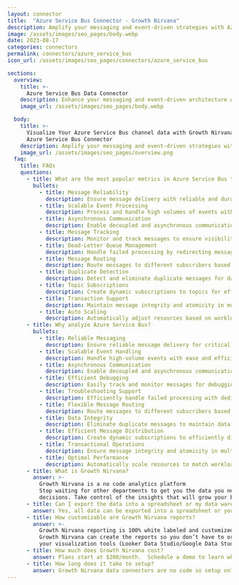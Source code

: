 ```yaml
---
layout: connector
title:  "Azure Service Bus Connector - Growth Nirvana"
description: Amplify your messaging and event-driven strategies with Azure Service Bus integration, gaining scalability and reliability in your communication architecture.
image: /assets/images/seo_pages/body.webp
date: 2023-08-17
categories: connectors
permalink: connectors/azure_service_bus
icon_url: /assets/images/seo_pages/connectors/azure_service_bus

sections:
  overview:
    title: >-
      Azure Service Bus Data Connector
    description: Enhance your messaging and event-driven architecture with Azure Service Bus integration. Seamlessly connect applications and services, enabling asynchronous communication and scalable event processing.
    image_url: /assets/images/seo_pages/body.webp

  body:
    title: >-
      Visualize Your Azure Service Bus channel data with Growth Nirvana's
      Azure Service Bus Connector
    description: Amplify your messaging and event-driven strategies with Azure Service Bus integration, gaining scalability and reliability in your communication architecture.
    image_url: /assets/images/seo_pages/overview.png
  faq:
    title: FAQs
    questions:
      - title: What are the most popular metrics in Azure Service Bus to analyze?
        bullets:
          - title: Message Reliability
            description: Ensure message delivery with reliable and durable messaging.
          - title: Scalable Event Processing
            description: Process and handle high volumes of events with ease.
          - title: Asynchronous Communication
            description: Enable decoupled and asynchronous communication between applications and services.
          - title: Message Tracking
            description: Monitor and track messages to ensure visibility and debugging.
          - title: Dead-Letter Queue Management
            description: Handle failed processing by redirecting messages to a dedicated queue for troubleshooting.
          - title: Message Routing
            description: Route messages to different subscribers based on message properties and filters.
          - title: Duplicate Detection
            description: Detect and eliminate duplicate messages for data integrity.
          - title: Topic Subscriptions
            description: Create dynamic subscriptions to topics for efficient message distribution.
          - title: Transaction Support
            description: Maintain message integrity and atomicity in multi-step operations using transactions.
          - title: Auto Scaling
            description: Automatically adjust resources based on workload to ensure optimal performance.
      - title: Why analyze Azure Service Bus?
        bullets:
          - title: Reliable Messaging
            description: Ensure reliable message delivery for critical communication.
          - title: Scalable Event Handling
            description: Handle high-volume events with ease and efficiency.
          - title: Asynchronous Communication
            description: Enable decoupled and asynchronous communication for improved scalability.
          - title: Efficient Debugging
            description: Easily track and monitor messages for debugging purposes.
          - title: Troubleshooting Support
            description: Efficiently handle failed processing with dedicated dead-letter queues.
          - title: Flexible Message Routing
            description: Route messages to different subscribers based on specific conditions.
          - title: Data Integrity
            description: Eliminate duplicate messages to maintain data integrity.
          - title: Efficient Message Distribution
            description: Create dynamic subscriptions to efficiently distribute messages to subscribers.
          - title: Transactional Operations
            description: Ensure message integrity and atomicity in multi-step operations.
          - title: Optimal Performance
            description: Automatically scale resources to match workload and ensure optimal performance.
      - title: What is Growth Nirvana?
        answer: >-
          Growth Nirvana is a no code analytics platform 
          Stop waiting for other departments to get you the data you need to make critical business 
          decisions. Take control of the insights that will grow your business.
      - title: Can I export the data into a spreadsheet or my data warehouse?
        answer: Yes, all data can be exported into a spreadsheet or your data warehouse (Google BigQuery, AWS, Snowflake, Azure, etc)
      - title: How customizable are Growth Nirvana reports?
        answer: >-
          Growth Nirvana reporting is 100% white labeled and customized to your specifications.
          Growth Nirvana can create the reports so you don’t have to or you can connect
          your visualization tools (Looker Data Studio/Google Data Studio, Tableau, PowerBI, etc) to Growth Nirvana.
      - title: How much does Growth Nirvana cost?
        answer: Plans start at $200/month.  Schedule a demo to learn what plan is best for you.
      - title: How long does it take to setup?
        answer: Growth Nirvana data connectors are no code so setup only requires a few clicks.
---
```

